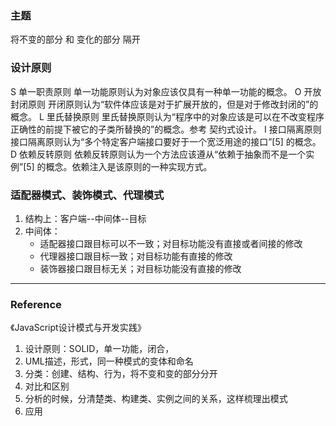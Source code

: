 ### 主题
将不变的部分 和 变化的部分 隔开

### 设计原则

S	单一职责原则	单一功能原则认为对象应该仅具有一种单一功能的概念。
O	开放封闭原则	开闭原则认为“软件体应该是对于扩展开放的，但是对于修改封闭的”的概念。
L	里氏替换原则	里氏替换原则认为“程序中的对象应该是可以在不改变程序正确性的前提下被它的子类所替换的”的概念。参考 契约式设计。
I	接口隔离原则	接口隔离原则认为“多个特定客户端接口要好于一个宽泛用途的接口”[5] 的概念。
D	依赖反转原则	依赖反转原则认为一个方法应该遵从“依赖于抽象而不是一个实例”[5] 的概念。依赖注入是该原则的一种实现方式。

### 适配器模式、装饰模式、代理模式
1. 结构上：客户端--中间体--目标
2. 中间体：
   - 适配器接口跟目标可以不一致；对目标功能没有直接或者间接的修改
   - 代理器接口跟目标一致；对目标功能有直接的修改
   - 装饰器接口跟目标无关；对目标功能没有直接的修改

---

### Reference
《JavaScript设计模式与开发实践》

1. 设计原则：SOLID，单一功能，闭合，
2. UML描述，形式，同一种模式的变体和命名
3. 分类：创建、结构、行为，将不变和变的部分分开
4. 对比和区别
5. 分析的时候，分清楚类、构建类、实例之间的关系，这样梳理出模式
6. 应用